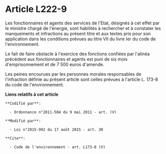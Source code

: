 # Article L222-9

Les fonctionnaires et agents des services de l'Etat, désignés à cet effet par le ministre chargé de l'énergie, sont habilités
à rechercher et à constater les manquements et infractions au présent titre et aux textes pris pour son application dans les
conditions prévues au titre VII du livre Ier du code de l'environnement. 

Le fait de faire obstacle à l'exercice des fonctions confiées par l'alinéa précédent aux fonctionnaires et agents est puni de
six mois d'emprisonnement et de 7 500 euros d'amende. 

Les peines encourues par les personnes morales responsables de l'infraction définie au présent article sont celles prévues à
l'article L. 173-8 du code de l'environnement.

**Liens relatifs à cet article**

	**Codifié par**:

	  - Ordonnance n°2011-504 du 9 mai 2011 - art. (V)

	**Modifié par**:

	  - Loi n°2015-992 du 17 août 2015 - art. 30

	**Cite**:

	  - Code de l'environnement - art. L173-8 (V)
